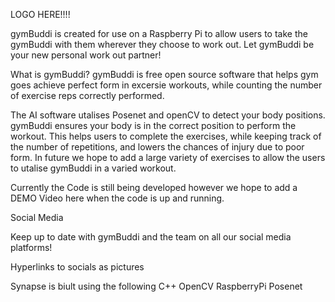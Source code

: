 LOGO HERE!!!!

gymBuddi is created for use on a Raspberry Pi to allow users to take the gymBuddi with them wherever they choose to work out. Let gymBuddi be your new personal work out partner!

What is gymBuddi?
gymBuddi is free open source software that helps gym goes achieve perfect form in excersie workouts, while counting the number of exercise reps correctly performed. 

The AI software utalises Posenet and openCV to detect your body positions. gymBuddi ensures your body is in the correct position to perform the workout. This helps users to complete the exercises, while keeping track of the number of repetitions, and lowers the chances of injury due to poor form. In future we hope to add a large variety of exercises to allow the users to utalise gymBuddi in a varied workout.

Currently the Code is still being developed however we hope to add a DEMO Video here when the code is up and running.


Social Media

Keep up to date with gymBuddi and the team on all our social media platforms!

Hyperlinks to socials as pictures

Synapse is biult using the following 
C++
OpenCV
RaspberryPi
Posenet


